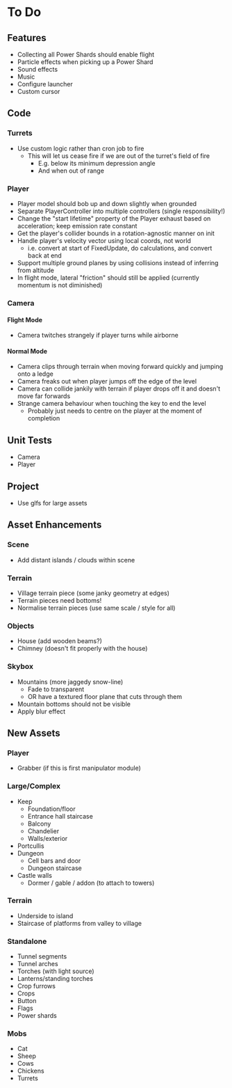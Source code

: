 # To Do

<!----------------------------------------------------------------------------->
## Features
<!----------------------------------------------------------------------------->

 - Collecting all Power Shards should enable flight
 - Particle effects when picking up a Power Shard
 - Sound effects
 - Music
 - Configure launcher
 - Custom cursor

<!----------------------------------------------------------------------------->
## Code
<!----------------------------------------------------------------------------->

### Turrets

 - Use custom logic rather than cron job to fire
   - This will let us cease fire if we are out of the turret's field of fire
     - E.g. below its minimum depression angle
     - And when out of range

### Player

 - Player model should bob up and down slightly when grounded
 - Separate PlayerController into multiple controllers (single responsibility!)
 - Change the "start lifetime" property of the Player exhaust based on acceleration; keep emission rate constant
 - Get the player's collider bounds in a rotation-agnostic manner on init
 - Handle player's velocity vector using local coords, not world
   - i.e. convert at start of FixedUpdate, do calculations, and convert back at end
 - Support multiple ground planes by using collisions instead of inferring from altitude
 - In flight mode, lateral "friction" should still be applied (currently momentum is not diminished)

### Camera

#### Flight Mode

 - Camera twitches strangely if player turns while airborne

#### Normal Mode

 - Camera clips through terrain when moving forward quickly and jumping onto a ledge
 - Camera freaks out when player jumps off the edge of the level
 - Camera can collide jankily with terrain if player drops off it and doesn't move far forwards
 - Strange camera behaviour when touching the key to end the level
   - Probably just needs to centre on the player at the moment of completion

<!----------------------------------------------------------------------------->
## Unit Tests
<!----------------------------------------------------------------------------->

 - Camera
 - Player

<!----------------------------------------------------------------------------->
## Project
<!----------------------------------------------------------------------------->

 - Use glfs for large assets

<!----------------------------------------------------------------------------->
## Asset Enhancements
<!----------------------------------------------------------------------------->

### Scene

 - Add distant islands / clouds within scene

### Terrain

 - Village terrain piece (some janky geometry at edges)
 - Terrain pieces need bottoms!
 - Normalise terrain pieces (use same scale / style for all)

### Objects

 - House (add wooden beams?)
 - Chimney (doesn't fit properly with the house)

### Skybox

 - Mountains (more jaggedy snow-line)
    - Fade to transparent
    - OR have a textured floor plane that cuts through them
 - Mountain bottoms should not be visible
 - Apply blur effect

<!----------------------------------------------------------------------------->
## New Assets
<!----------------------------------------------------------------------------->

### Player

 - Grabber (if this is first manipulator module)

### Large/Complex

 - Keep
   - Foundation/floor
   - Entrance hall staircase
   - Balcony
   - Chandelier
   - Walls/exterior
 - Portcullis
 - Dungeon
   - Cell bars and door
   - Dungeon staircase
 - Castle walls
   - Dormer / gable / addon (to attach to towers)

### Terrain

 - Underside to island
 - Staircase of platforms from valley to village

### Standalone

 - Tunnel segments
 - Tunnel arches
 - Torches (with light source)
 - Lanterns/standing torches
 - Crop furrows
 - Crops
 - Button
 - Flags
 - Power shards

### Mobs

 - Cat
 - Sheep
 - Cows
 - Chickens
 - Turrets
